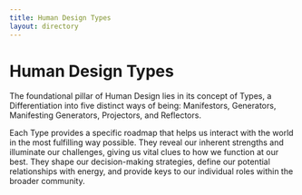 ```yaml
---
title: Human Design Types
layout: directory
---
```

# Human Design Types
The foundational pillar of Human Design lies in its concept of Types, a Differentiation into five distinct ways of being: Manifestors, Generators, Manifesting Generators, Projectors, and Reflectors.

Each Type provides a specific roadmap that helps us interact with the world in the most fulfilling way possible. 
They reveal our inherent strengths and illuminate our challenges, giving us vital clues to how we function at our best. 
They shape our decision-making strategies, define our potential relationships with energy, and provide keys to our individual roles within the broader community. 